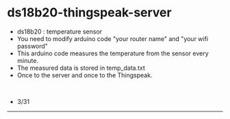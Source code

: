 # ds18b20-thingspeak-server
- ds18b20 : temperature sensor
- You need to modify arduino code "your router name" and "your wifi password"
- This arduino code measures the temperature from the sensor every minute.
- The measured data is stored in temp_data.txt
- Once to the server and once to the Thingspeak.
</br>

- 3/31
<hr>
